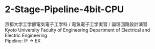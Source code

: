 # 2-Stage-Pipeline-4bit-CPU
京都大学工学部電気電子工学科 / 電気電子工学実習 / 論理回路設計演習  
Kyoto University Faculty of Engineering Department of Electrical and Electric Engineering  
Pipeline: IF -> EX
